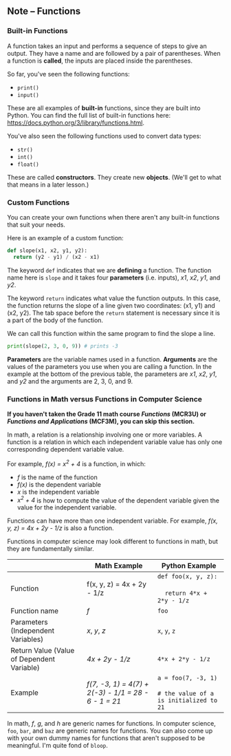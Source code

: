 ## Note – Functions

### Built-in Functions

A function takes an input and performs a sequence of steps to give an output. They have a name and are followed by a pair of parentheses. When a function is **called**, the inputs are placed inside the parentheses.

So far, you've seen the following functions:

* `print()`
* `input()`

These are all examples of **built-in** functions, since they are built into Python. You can find the full list of built-in functions here: https://docs.python.org/3/library/functions.html.

You've also seen the following functions used to convert data types:

* `str()`
* `int()`
* `float()`

These are called **constructors**.  They create new **objects**. (We'll get to what that means in a later lesson.) 

### Custom Functions

You can create your own functions when there aren't any built-in functions that suit your needs.

Here is an example of a custom function:

````python
def slope(x1, x2, y1, y2): 
  return (y2 - y1) / (x2 - x1)
````

The keyword `def` indicates that we are **defining** a function. The function name here is `slope` and it takes four **parameters** (i.e. inputs), *x1*, *x2*, *y1*, and *y2*. 

The keyword `return` indicates what value the function outputs. In this case, the function returns the slope of a line given two coordinates: (x1, y1) and (x2, y2). The tab space before the `return` statement is necessary since it is a part of the body of the function.

We can call this function within the same program to find the slope a line.

````python
print(slope(2, 3, 0, 9)) # prints -3
````

**Parameters** are the variable names used in a function. **Arguments** are the values of the parameters you use when you are calling a function. In the example at the bottom of the previous table, the parameters are *x1*, *x2*, *y1*, and *y2* and the arguments are 2, 3, 0, and 9.

### Functions in Math versus Functions in Computer Science

**If you haven't taken the Grade 11 math course *Functions* (MCR3U) or *Functions and Applications* (MCF3M), you can skip this section.**

In math, a relation is a relationship involving one or more variables. A function is a relation in which each independent variable value has only one corresponding dependent variable value.

For example, *f(x) = x<sup>2</sup> + 4* is a function, in which:

* *f* is the name of the function
* *f(x)* is the dependent variable
* *x* is the independent variable
* *x<sup>2</sup> + 4* is how to compute the value of the dependent variable given the value for the independent variable.

Functions can have more than one independent variable. For example, *f(x, y, z) = 4x + 2y - 1/z* is also a function.

Functions in computer science may look different to functions in math, but they are fundamentally similar.


|                                            | Math Example                                         | Python Example                                               |
| ------------------------------------------ | ---------------------------------------------------- | ------------------------------------------------------------ |
| Function                                   | f(x, y, z) = 4x + 2y - 1/z                           | `def foo(x, y, z): `<br></br>&nbsp;&nbsp;&nbsp;&nbsp;`return 4*x + 2*y - 1/z` |
| Function name                              | *f*                                                  | `foo`                                                        |
| Parameters (Independent Variables)         | *x*, *y*, *z*                                        | `x`, `y`, `z`                                                |
| Return Value (Value of Dependent Variable) | *4x + 2y - 1/z*                                      | `4*x + 2*y - 1/z`                                            |
| Example                                    | *f(7, -3, 1) = 4(7) + 2(-3) - 1/1 = 28 - 6 - 1 = 21* | `a = foo(7, -3, 1)`<br/></br>`# the value of a is initialized to 21` |

In math, *f*, *g*, and *h* are generic names for functions. In computer science, `foo`, `bar`, and `baz` are generic names for functions. You can also come up with your own dummy names for functions that aren't supposed to be meaningful. I'm quite fond of `bloop`.

